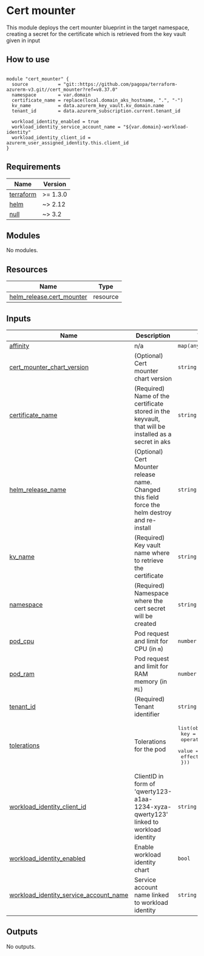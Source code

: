# Cert mounter

This module deploys the cert mounter blueprint in the target namespace, creating a secret for the certificate which is retrieved from the key vault given in input

## How to use

```hcl

module "cert_mounter" {
  source           = "git::https://github.com/pagopa/terraform-azurerm-v3.git//cert_mounter?ref=v8.37.0"
  namespace        = var.domain
  certificate_name = replace(local.domain_aks_hostname, ".", "-")
  kv_name          = data.azurerm_key_vault.kv_domain.name
  tenant_id        = data.azurerm_subscription.current.tenant_id
  
  workload_identity_enabled = true
  workload_identity_service_account_name = "${var.domain}-workload-identity"
  workload_identity_client_id = azurerm_user_assigned_identity.this.client_id
}

```

<!-- markdownlint-disable -->
<!-- BEGIN_TF_DOCS -->
## Requirements

| Name | Version |
|------|---------|
| <a name="requirement_terraform"></a> [terraform](#requirement\_terraform) | >= 1.3.0 |
| <a name="requirement_helm"></a> [helm](#requirement\_helm) | ~> 2.12 |
| <a name="requirement_null"></a> [null](#requirement\_null) | ~> 3.2 |

## Modules

No modules.

## Resources

| Name | Type |
|------|------|
| [helm_release.cert_mounter](https://registry.terraform.io/providers/hashicorp/helm/latest/docs/resources/release) | resource |

## Inputs

| Name | Description | Type | Default | Required |
|------|-------------|------|---------|:--------:|
| <a name="input_affinity"></a> [affinity](#input\_affinity) | n/a | `map(any)` | `{}` | no |
| <a name="input_cert_mounter_chart_version"></a> [cert\_mounter\_chart\_version](#input\_cert\_mounter\_chart\_version) | (Optional) Cert mounter chart version | `string` | `"2.0.2"` | no |
| <a name="input_certificate_name"></a> [certificate\_name](#input\_certificate\_name) | (Required) Name of the certificate stored in the keyvault, that will be installed as a secret in aks | `string` | n/a | yes |
| <a name="input_helm_release_name"></a> [helm\_release\_name](#input\_helm\_release\_name) | (Optional) Cert Mounter release name. Changed this field force the helm destroy and re-install | `string` | `"cert-mounter-blueprint"` | no |
| <a name="input_kv_name"></a> [kv\_name](#input\_kv\_name) | (Required) Key vault name where to retrieve the certificate | `string` | n/a | yes |
| <a name="input_namespace"></a> [namespace](#input\_namespace) | (Required) Namespace where the cert secret will be created | `string` | n/a | yes |
| <a name="input_pod_cpu"></a> [pod\_cpu](#input\_pod\_cpu) | Pod request and limit for CPU (in `m`) | `number` | `10` | no |
| <a name="input_pod_ram"></a> [pod\_ram](#input\_pod\_ram) | Pod request and limit for RAM memory (in `Mi`) | `number` | `30` | no |
| <a name="input_tenant_id"></a> [tenant\_id](#input\_tenant\_id) | (Required) Tenant identifier | `string` | n/a | yes |
| <a name="input_tolerations"></a> [tolerations](#input\_tolerations) | Tolerations for the pod | <pre>list(object({<br/>    key      = string<br/>    operator = string<br/>    value    = string<br/>    effect   = string<br/>  }))</pre> | `[]` | no |
| <a name="input_workload_identity_client_id"></a> [workload\_identity\_client\_id](#input\_workload\_identity\_client\_id) | ClientID in form of 'qwerty123-a1aa-1234-xyza-qwerty123' linked to workload identity | `string` | `null` | no |
| <a name="input_workload_identity_enabled"></a> [workload\_identity\_enabled](#input\_workload\_identity\_enabled) | Enable workload identity chart | `bool` | `false` | no |
| <a name="input_workload_identity_service_account_name"></a> [workload\_identity\_service\_account\_name](#input\_workload\_identity\_service\_account\_name) | Service account name linked to workload identity | `string` | `null` | no |

## Outputs

No outputs.
<!-- END_TF_DOCS -->
